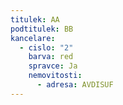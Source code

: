 ```yaml
---
titulek: AA
podtitulek: BB
kancelare:
  - cislo: "2"
    barva: red
    spravce: Ja
    nemovitosti:
      - adresa: AVDISUF
---
```

